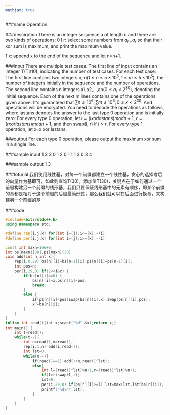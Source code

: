 ```yaml
---
mathjax: true
---
```


###name
Operation

###descirption
There is an integer sequence a of length n and there are two kinds of operations:
0 l r: select some numbers from $a_l...a_r$ so that their xor sum is maximum, and print the maximum value.

1 x: append x to the end of the sequence and let n=n+1.

<!---more-->

###input
There are multiple test cases. The first line of input contains an integer T(T≤10), indicating the number of test cases.
For each test case: 
The first line contains two integers n,m$(1≤n≤5×10^5,1≤m≤5×10^5)$, the number of integers initially in the sequence and the number of operations.
The second line contains n integers a1,a2,...,an$(0≤a_i\lt 2^{30})$, denoting the initial sequence.
Each of the next m lines contains one of the operations given above.
It's guaranteed that $∑n≤10^6,∑m≤10^6,0≤x\lt 2^{30}$.
And operations will be encrypted. You need to decode the operations as follows, where lastans denotes the answer to the last type 0 operation and is initially zero: 
For every type 0 operation, let $l=(l xor lastans)mod n + 1$, $r=(r xor lastans)mod n + 1$, and then swap(l, r) if $l>r$.
For every type 1 operation, let x=x xor lastans.

###output
For each type 0 operation, please output the maximum xor sum in a single line.

###sample input
1
3 3
0 1 2
0 1 1
1 3
0 3 4

###sample output
1
3

###toturial
我们使用线性基，对每一个前缀都建立一个线性基，贪心的选择考后的向量作为基即可，如此则查询T(30)，添加值T(30)，关键点在于如何通过一个前缀构建另一个前缀的线形基，我们只要保证线形基中的元素有顺序，即某个前缀的基都是相对于这个前缀的后缀最简形式，那么我们就可以在后面进行换基，来构建另一个前缀的基

###code
```cpp
#include<bits/stdc++.h>
using namespace std;

#define rep(i,j,k) for(int i=(j);i<=(k);++i)
#define per(i,j,k) for(int i=(j);i>=(k);--i)

const int maxn=1e6+6;
int bs[maxn][30],ps[maxn][30];
void add(int n,int x){
    rep(i,0,29) bs[n][i]=bs[n-1][i],ps[n][i]=ps[n-1][i];
    int pos=n;
    per(i,29,0) if(1<<i&x) {
        if(bs[n][i]==0) {
            bs[n][i]=x,ps[n][i]=pos;
            break;
        }
        else {
            if(ps[n][i]<pos)swap(bs[n][i],x),swap(ps[n][i],pos);
            x^=bs[n][i];
        }
    }
}
inline int read(){int x;scanf("%d",&x);return x;}
int main() {
    int t=read();
    while(t--){
        int n=read(),m=read();
        rep(i,1,n) add(i,read());
        int lst=0;
        while(m--){
            if(read()==1) add(++n,read()^lst);
            else{
                int l=(read()^lst)%n+1,r=(read()^lst)%n+1;
                if(l>r)swap(l,r);
                lst=0;
                per(i,29,0) if(ps[r][i]>=l) lst=max(lst,lst^bs[r][i]);
                printf("%d\n",lst);
            }
        }
    }
}
```